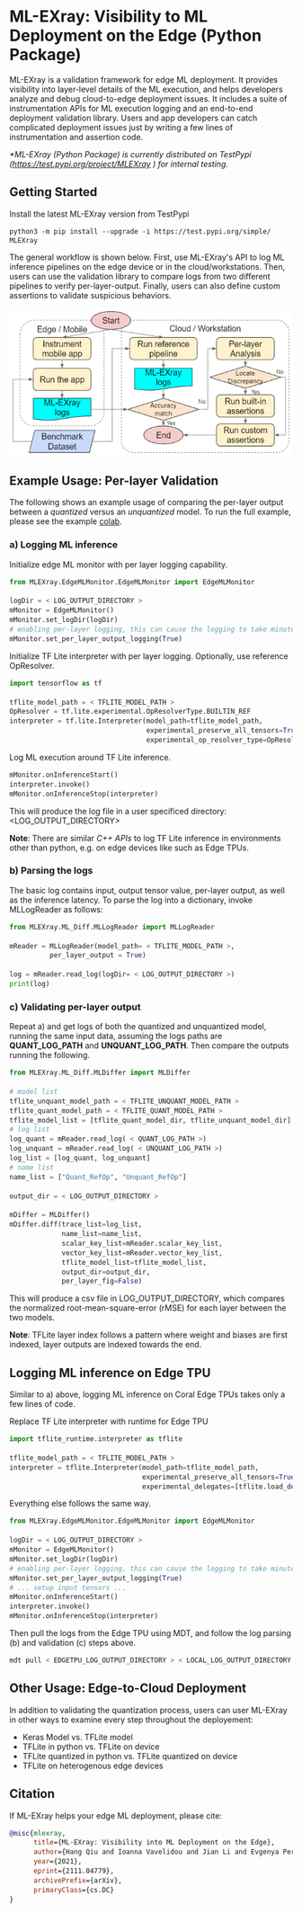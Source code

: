 # ML-EXray: Visibility to ML Deployment on the Edge (Python Package)

ML-EXray is a validation framework for edge ML deployment. It provides visibility into layer-level details of the ML
execution, and helps developers analyze and debug cloud-to-edge deployment issues. It includes a suite of
instrumentation APIs for ML execution logging and an end-to-end deployment validation library. Users and app developers
can catch complicated deployment issues just by writing a few lines of instrumentation and assertion code.

*\*ML-EXray (Python Package) is currently distributed on TestPypi (https://test.pypi.org/project/MLEXray
) for internal testing.*

## Getting Started

Install the latest ML-EXray version from TestPypi

```
python3 -m pip install --upgrade -i https://test.pypi.org/simple/ MLEXray
```

The general workflow is shown below. First, use ML-EXray's API to log ML inference pipelines on the edge device or in
the cloud/workstations. Then, users can use the validation library to compare logs from two different pipelines to
verify per-layer-output. Finally, users can also define custom assertions to validate suspicious behaviors.

![DebuggingFlowchart](../../docs/imgs/debuggingflowchart.PNG)

## Example Usage: Per-layer Validation

The following shows an example usage of comparing the per-layer output between a *quantized* versus an *unquantized*
model. To run the full example, please see the
example [colab](https://colab.research.google.com/drive/16353Cw-1O7Hn1iOyIA8NNjhzRNJtI-VT?usp=sharing).

### a) Logging ML inference

Initialize edge ML monitor with per layer logging capability.

```python
from MLEXray.EdgeMLMonitor.EdgeMLMonitor import EdgeMLMonitor

logDir = < LOG_OUTPUT_DIRECTORY >
mMonitor = EdgeMLMonitor()
mMonitor.set_logDir(logDir)
# enabling per-layer logging, this can cause the logging to take minutes to finish
mMonitor.set_per_layer_output_logging(True)
```

Initialize TF Lite interpreter with per layer logging. Optionally, use reference OpResolver.

```python
import tensorflow as tf

tflite_model_path = < TFLITE_MODEL_PATH >
OpResolver = tf.lite.experimental.OpResolverType.BUILTIN_REF
interpreter = tf.lite.Interpreter(model_path=tflite_model_path,
                                  experimental_preserve_all_tensors=True,
                                  experimental_op_resolver_type=OpResolver)
```

Log ML execution around TF Lite inference.

```python
mMonitor.onInferenceStart()
interpreter.invoke()
mMonitor.onInferenceStop(interpreter)
```

This will produce the log file in a user specificed directory: <LOG_OUTPUT_DIRECTORY>

**Note**: There are similar *C++ APIs* to log TF Lite inference in environments other than python, e.g. on edge devices
like such as Edge TPUs.

### b) Parsing the logs

The basic log contains input, output tensor value, per-layer output, as well as the inference latency. To parse the log
into a dictionary, invoke MLLogReader as follows:

```python
from MLEXray.ML_Diff.MLLogReader import MLLogReader

mReader = MLLogReader(model_path= < TFLITE_MODEL_PATH >,
          per_layer_output = True)

log = mReader.read_log(logDir= < LOG_OUTPUT_DIRECTORY >)
print(log)
```

### c) Validating per-layer output

Repeat a) and get logs of both the quantized and unquantized model, running the same input data, assuming the logs paths
are **QUANT_LOG_PATH** and **UNQUANT_LOG_PATH**. Then compare the outputs running the following.

```python
from MLEXray.ML_Diff.MLDiffer import MLDiffer

# model list
tflite_unquant_model_path = < TFLITE_UNQUANT_MODEL_PATH >
tflite_quant_model_path = < TFLITE_QUANT_MODEL_PATH >
tflite_model_list = [tflite_quant_model_dir, tflite_unquant_model_dir]
# log list
log_quant = mReader.read_log( < QUANT_LOG_PATH >)
log_unquant = mReader.read_log( < UNQUANT_LOG_PATH >)
log_list = [log_quant, log_unquant]
# name list
name_list = ["Quant_RefOp", "Unquant_RefOp"]

output_dir = < LOG_OUTPUT_DIRECTORY >

mDiffer = MLDiffer()
mDiffer.diff(trace_list=log_list,
             name_list=name_list,
             scalar_key_list=mReader.scalar_key_list,
             vector_key_list=mReader.vector_key_list,
             tflite_model_list=tflite_model_list,
             output_dir=output_dir,
             per_layer_fig=False)
```

This will produce a csv file in LOG_OUTPUT_DIRECTORY, which compares the normalized root-mean-square-error (rMSE) for
each layer between the two models.

**Note**: TFLite layer index follows a pattern where weight and biases are first indexed, layer outputs are indexed
towards the end.

## Logging ML inference on Edge TPU

Similar to a) above, logging ML inference on Coral Edge TPUs takes only a few lines of code.

Replace TF Lite interpreter with runtime for Edge TPU

```python
import tflite_runtime.interpreter as tflite

tflite_model_path = < TFLITE_MODEL_PATH >
interpreter = tflite.Interpreter(model_path=tflite_model_path,
                                 experimental_preserve_all_tensors=True,
                                 experimental_delegates=[tflite.load_delegate('libedgetpu.so.1')])
```

Everything else follows the same way.

```python
from MLEXray.EdgeMLMonitor.EdgeMLMonitor import EdgeMLMonitor

logDir = < LOG_OUTPUT_DIRECTORY >
mMonitor = EdgeMLMonitor()
mMonitor.set_logDir(logDir)
# enabling per-layer logging, this can cause the logging to take minutes to finish
mMonitor.set_per_layer_output_logging(True)
# ... setup input tensors ...
mMonitor.onInferenceStart()
interpreter.invoke()
mMonitor.onInferenceStop(interpreter)
```

Then pull the logs from the Edge TPU using MDT, and follow the log parsing (b) and validation (c) steps above.

```bash
mdt pull < EDGETPU_LOG_OUTPUT_DIRECTORY > < LOCAL_LOG_OUTPUT_DIRECTORY >
```

## Other Usage: Edge-to-Cloud Deployment

In addition to validating the quantization process, users can user ML-EXray in other ways to examine every step
throughout the deployement:

* Keras Model vs. TFLite model
* TFLite in python vs. TFLite on device
* TFLite quantized in python vs. TFLite quantized on device
* TFLite on heterogenous edge devices

## Citation

If ML-EXray helps your edge ML deployment, please cite:
```bibtex
@misc{mlexray,
      title={ML-EXray: Visibility into ML Deployment on the Edge}, 
      author={Hang Qiu and Ioanna Vavelidou and Jian Li and Evgenya Pergament and Pete Warden and Sandeep Chinchali and Zain Asgar and Sachin Katti},
      year={2021},
      eprint={2111.04779},
      archivePrefix={arXiv},
      primaryClass={cs.DC}
}
```
